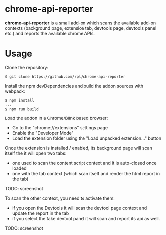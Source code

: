 chrome-api-reporter
===================

**chrome-api-reporter** is a small add-on which scans the available add-on
contexts (background page, extension tab, devtools page, devtools panel etc.)
and reports the available chrome APIs.

Usage
=====

Clone the repository:

```
$ git clone https://github.com/rpl/chrome-api-reporter
```

Install the npm devDependencies and build the addon sources with webpack:

```
$ npm install
...
$ npm run build
```

Load the addon in a Chrome/Blink based browser:

- Go to the "chrome://extensions" settings page
- Enable the "Developer Mode"
- Load the extension folder using the "Load unpacked extension..." button

Once the extension is installed / enabled, its background page will scan itself
the it will open two tabs:

- one used to scan the content script context and it is auto-closed once loaded
- one with the tab context (which scan itself and render the html report in the tab)

TODO: screenshot

To scan the other context, you need to activate them:
- if you open the Devtools it will scan the devtool page context and update the report in the tab
- if you select the fake devtool panel it will scan and report its api as well.

TODO: screenshot
